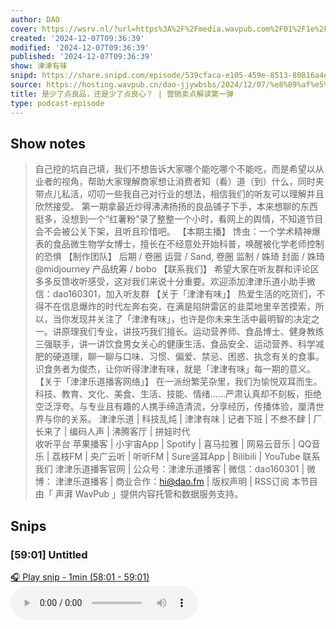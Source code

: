 ```yaml
---
author: DAO
cover: https://wsrv.nl/?url=https%3A%2F%2Fmedia.wavpub.com%2F01%2F1e%2Fe7%2F20230515015657-GwGMUKryRSGqFKaV.png&w=200&h=200
created: '2024-12-07T09:36:39'
modified: '2024-12-07T09:36:39'
published: '2024-12-07T09:36:39'
show: 津津有味
snipd: https://share.snipd.com/episode/539cfaca-e105-459e-8513-80816a4eeb31
source: https://hosting.wavpub.cn/dao-jjywbsbs/2024/12/07/%e8%89%af%e5%93%81%e9%93%ba%e5%ad%90%e9%85%b8%e8%be%a3%e7%b2%89-%e8%90%a5%e9%94%80%e5%8d%96%e7%82%b9%e8%a7%a3%e8%af%bb%e7%ac%ac%e4%b8%80%e5%bc%b9/
title: 是少了点良品，还是少了点良心？ | 营销卖点解读第一弹
type: podcast-episode
---
```



## Show notes
> 自己挖的坑自己填，我们不想告诉大家哪个能吃哪个不能吃，而是希望以从业者的视角，帮助大家理解商家想让消费者知（看）道（到）什么，同时夹带点儿私活，叨叨一些我自己对行业的想法，相信我们的听友可以理解并且欣然接受。
> 第一期拿最近炒得沸沸扬扬的良品铺子下手，本来想聊的东西挺多，没想到一个“红薯粉”录了整整一个小时，看网上的舆情，不知道节目会不会被公关下架，且听且珍惜吧。
> 【本期主播】   馋虫：一个学术精神爆表的食品微生物学女博士，擅长在不经意处开始科普，唤醒被化学老师控制的恐惧   【制作团队】  后期 / 卷圈 运营 / Sand, 卷圈 监制 / 姝琦 封面 / 姝琦@midjourney 产品统筹 / bobo
> 【联系我们】  希望大家在听友群和评论区多多反馈收听感受，这对我们来说十分重要。欢迎添加津津乐道小助手微信：dao160301，加入听友群
> 【关于「津津有味」】  热爱生活的吃货们，不得不在信息爆炸的时代左奔右突，在满是陷阱雷区的韭菜地里辛苦摸索，所以，当你发现并关注了「津津有味」，也许是你未来生活中最明智的决定之一。
> ​​讲原理我们专业，讲技巧我们擅长。运动营养师、食品博士、健身教练三强联手，讲一讲饮食男女关心的健康生活、食品安全、运动营养、科学减肥的硬道理，聊一聊与口味、习惯、偏爱、禁忌、困惑、执念有关的食事。
> ​​识食务者为俊杰，让你听得津津有味，就是「津津有味」每一期的意义。
> 【关于「津津乐道播客网络」】  在一派纷繁芜杂里，我们为愉悦双耳而生。科技、教育、文化、美食、生活、技能、情绪……严肃认真却不刻板，拒绝空泛浮夸。与专业且有趣的人携手缔造清流，分享经历，传播体验，厘清世界与你的关系。
> 津津乐道  |  科技乱炖  |  津津有味  |  记者下班  |  不叁不肆  |  厂长来了  |  编码人声  |  沸腾客厅  |  拼娃时代  
> 收听平台 
> 苹果播客 | 小宇宙App | Spotify | 喜马拉雅 | 网易云音乐 | QQ音乐 | 荔枝FM | 央广云听 | 听听FM | Sure竖耳App | Bilibili | YouTube
> 联系我们 
> 津津乐道播客官网  | 公众号：津津乐道播客 | 微信：dao160301 | 微博： 津津乐道播客  | 商业合作：hi@dao.fm |  版权声明  |  RSS订阅 
> 本节目由「 声湃 WavPub 」提供内容托管和数据服务支持。

## Snips
### [59:01] Untitled
[🎧 Play snip - 1min️ (58:01 - 59:01)](https://share.snipd.com/snip/88efb152-baa4-46de-ba0b-850d4e99a73a)
<audio controls> <source src="https://tk.wavpub.com/WPDL_FZRJvPhQepjuYXmZqfnTDMJywvmHbydyXxnyNahfwhvJgZDSRCZdCJcxPT-63.mp3#t=58:01,59:01"> </audio>
